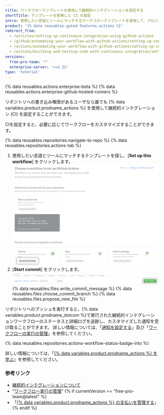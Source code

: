 ```yaml
---
title: ワークフローテンプレートを使用して継続的インテグレーションを設定する
shortTitle: テンプレートを使用した CI の設定
intro: 使用したい言語とツールにマッチするワークフローテンプレートを使用して、プロジェクトに継続的インテグレーションを設定することができます。
product: '{% data reusables.gated-features.actions %}'
redirect_from:
  - /articles/setting-up-continuous-integration-using-github-actions
  - /github/automating-your-workflow-with-github-actions/setting-up-continuous-integration-using-github-actions
  - /actions/automating-your-workflow-with-github-actions/setting-up-continuous-integration-using-github-actions
  - /actions/building-and-testing-code-with-continuous-integration/setting-up-continuous-integration-using-github-actions
versions:
  free-pro-team: '*'
  enterprise-server: '>=2.22'
type: 'tutorial'
---
```


{% data reusables.actions.enterprise-beta %}
{% data reusables.actions.enterprise-github-hosted-runners %}

リポジトリへの書き込み権限があるユーザなら誰でも {% data variables.product.prodname_actions %} を使用して継続的インテグレーション (CI) を設定することができます。

CIを設定すると、必要に応じてワークフローをカスタマイズすることができます。

{% data reusables.repositories.navigate-to-repo %}
{% data reusables.repositories.actions-tab %}
1. 使用したい言語とツールにマッチするテンプレートを探し、[**Set up this workflow**] をクリックします。 ![[Setup workflow] ボタン](/assets/images/help/repository/setup-workflow-button.png)
5. [**Start commit**] をクリックします。 ![[Start commit]ボタン](/assets/images/help/repository/start-commit.png)
{% data reusables.files.write_commit_message %}
{% data reusables.files.choose_commit_branch %}
{% data reusables.files.propose_new_file %}

リポジトリへのプッシュを実行すると、{% data variables.product.prodname_dotcom %}で実行された継続的インテグレーションワークフローのステータスと詳細ログを追跡し、カスタマイズした通知を受け取ることができます。 詳しい情報については、「[通知を設定する](/github/managing-subscriptions-and-notifications-on-github/configuring-notifications#github-actions-notification-options)」及び「[ワークフローの実行の管理](/articles/managing-a-workflow-run)」を参照してください。

{% data reusables.repositories.actions-workflow-status-badge-into %}

詳しい情報については、「[{% data variables.product.prodname_actions %} を学ぶ](/actions/learn-github-actions)」を参照してください。

### 参考リンク

- [継続的インテグレーションについて](/articles/about-continuous-integration)
- "[ワークフロー実行の管理](/articles/managing-a-workflow-run)"
{% if currentVersion == "free-pro-team@latest" %}
- 「[{% data variables.product.prodname_actions %} の支払いを管理する](/github/setting-up-and-managing-billing-and-payments-on-github/managing-billing-for-github-actions)」
{% endif %}
